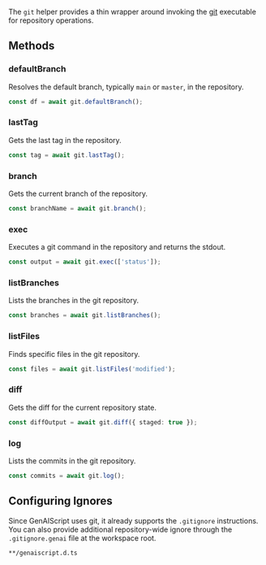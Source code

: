 
The `git` helper provides a thin wrapper around invoking the [git](https://git-scm.com/) executable for repository operations.

## Methods

### defaultBranch

Resolves the default branch, typically `main` or `master`, in the repository.

```typescript
const df = await git.defaultBranch();
```

### lastTag

Gets the last tag in the repository.

```typescript
const tag = await git.lastTag();
```

### branch

Gets the current branch of the repository.

```typescript
const branchName = await git.branch();
```

### exec

Executes a git command in the repository and returns the stdout.

```typescript
const output = await git.exec(['status']);
```

### listBranches

Lists the branches in the git repository.

```typescript
const branches = await git.listBranches();
```

### listFiles

Finds specific files in the git repository.

```typescript
const files = await git.listFiles('modified');
```

### diff

Gets the diff for the current repository state.

```typescript
const diffOutput = await git.diff({ staged: true });
```

### log

Lists the commits in the git repository.

```typescript
const commits = await git.log();
```

## Configuring Ignores

Since GenAIScript uses git, it already supports the `.gitignore` instructions. You can also provide additional repository-wide ignore through the `.gitignore.genai` file at the workspace root.

```txt title=".gitignore.genai"
**/genaiscript.d.ts
```
